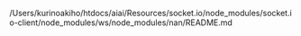 /Users/kurinoakiho/htdocs/aiai/Resources/socket.io/node_modules/socket.io-client/node_modules/ws/node_modules/nan/README.md
